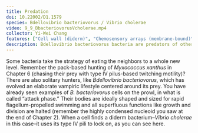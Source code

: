 ```yaml
---
title: Predation
doi: 10.22002/D1.1579
species: Bdellovibrio bacteriovorus / Vibrio cholerae
video: 9_9_BbacteriovorusVcholerae.mp4
collector: Yi-Wei Chang
features: ["Cell wall (diderm)", "Chemosensory arrays (membrane-bound)", "Flagellar motor (disassembled)", "Membrane (inner)", "Membrane (outer)", "Nucleoid", "Pili (Type IV)", "Ribosomes", "Storage granules"]
description: Bdellovibrio bacteriovorus bacteria are predators of other diderm bacteria like Vibrio cholerae. They latch onto their prey with type IV pili
---
```


Some bacteria take the strategy of eating the neighbors to a whole new level. Remember the pack-based hunting of *Myxococcus xanthus* in Chapter 6 (chasing their prey with type IV pilus-based twitching motility)? There are also solitary hunters, like *Bdellovibrio bacteriovorus*, which has evolved an elaborate vampiric lifestyle centered around its prey. You have already seen examples of *B. bacteriovorus* cells on the prowl, in what is called “attack phase.” Their bodies are ideally shaped and sized for rapid flagellum-propelled swimming and all superfluous functions like growth and division are halted (remember the highly condensed nucleoid you saw at the end of Chapter 2). When a cell finds a diderm bacterium–*Vibrio cholerae* in this case–it uses its type IV pili to lock on, as you can see here.

